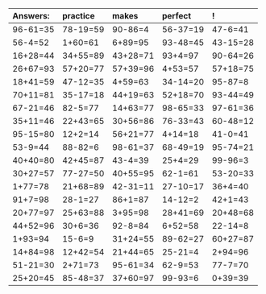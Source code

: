 | Answers: | practice | makes | perfect | ! |
| :--- | :--- | :--- | :--- | :--- |
| 96-61=35 | 78-19=59 | 90-86=4 | 56-37=19 | 47-6=41 | 
| 56-4=52 | 1+60=61 | 6+89=95 | 93-48=45 | 43-15=28 | 
| 16+28=44 | 34+55=89 | 43+28=71 | 93+4=97 | 90-64=26 | 
| 26+67=93 | 57+20=77 | 57+39=96 | 4+53=57 | 57+18=75 | 
| 18+41=59 | 47-12=35 | 4+59=63 | 34-14=20 | 95-87=8 | 
| 70+11=81 | 35-17=18 | 44+19=63 | 52+18=70 | 93-44=49 | 
| 67-21=46 | 82-5=77 | 14+63=77 | 98-65=33 | 97-61=36 | 
| 35+11=46 | 22+43=65 | 30+56=86 | 76-33=43 | 60-48=12 | 
| 95-15=80 | 12+2=14 | 56+21=77 | 4+14=18 | 41-0=41 | 
| 53-9=44 | 88-82=6 | 98-61=37 | 68-49=19 | 95-74=21 | 
| 40+40=80 | 42+45=87 | 43-4=39 | 25+4=29 | 99-96=3 | 
| 30+27=57 | 77-27=50 | 40+55=95 | 62-1=61 | 53-20=33 | 
| 1+77=78 | 21+68=89 | 42-31=11 | 27-10=17 | 36+4=40 | 
| 91+7=98 | 28-1=27 | 86+1=87 | 14-12=2 | 42+1=43 | 
| 20+77=97 | 25+63=88 | 3+95=98 | 28+41=69 | 20+48=68 | 
| 44+52=96 | 30+6=36 | 92-8=84 | 6+52=58 | 22-14=8 | 
| 1+93=94 | 15-6=9 | 31+24=55 | 89-62=27 | 60+27=87 | 
| 14+84=98 | 12+42=54 | 21+44=65 | 25-21=4 | 2+94=96 | 
| 51-21=30 | 2+71=73 | 95-61=34 | 62-9=53 | 77-7=70 | 
| 25+20=45 | 85-48=37 | 37+60=97 | 99-93=6 | 0+39=39 | 
